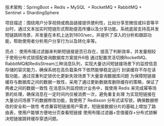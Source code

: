 技术架构：SpringBoot + Redis + MySQL  + RocketMQ + RabbitMQ + Sentinel + ShardingSphere

项目描述：围绕用户分享视频或商品链接提供便利性，比如分享至微信或抖音等平台时，通过文本加实时短链形式帮助提高传播以及分享功能。系统底层支持高并发短链跳转场景，并发量在本机上达到1800/sec，并提供了深入的分析和跟踪功能，帮助使用者分析用户分享行为以及转化率等。

亮点：
使用布隆过滤器来判断短链接是否已存在，提高了判断效率，并发量相较于使用分布式锁搭配查询数据库方案提升6倍
通过配置灵活切换RocketMQ、RabbitMQ和RedisStream三种消息队列，实现大量访问短链接场景下的监控信息存储的容灾能力，确保系统在高负载条件下依然能够稳定运行
封装缓存不存在读取功能，通过双重判定锁优化更新失效场景下大量查询数据库问题
为保障短链接缓存与数据库之间的数据一致性，采用了通过更新数据库删除缓存的策略，保证了两者之间的数据一致性
在消息队列监控统计业务中，我使用 Redis 来完成幂等场景的处理，确保消息在一定时间内仅被消费一次，避免重复处理
为实现短链接在大量访问场景下的数据修改功能，我使用了 Redisson 分布式读写锁，确保数据修改的安全和一致性
考虑兼容短链接用户需求，短链接数据分片的基础上增加了路由表，使用户能够方便地分页查看短链接
使用布隆过滤器+空值缓存+分布式锁解决短链接跳转缓存穿透问题。
